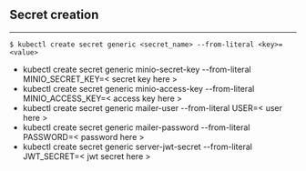 ## Secret creation
<hr>

```$ kubectl create secret generic <secret_name> --from-literal <key>=<value>```

* kubectl create secret generic minio-secret-key --from-literal MINIO_SECRET_KEY=< secret key here >
* kubectl create secret generic minio-access-key --from-literal MINIO_ACCESS_KEY=< access key here >
* kubectl create secret generic mailer-user --from-literal USER=< user here >
* kubectl create secret generic mailer-password --from-literal PASSWORD=< password here >
* kubectl create secret generic server-jwt-secret --from-literal JWT_SECRET=< jwt secret here >